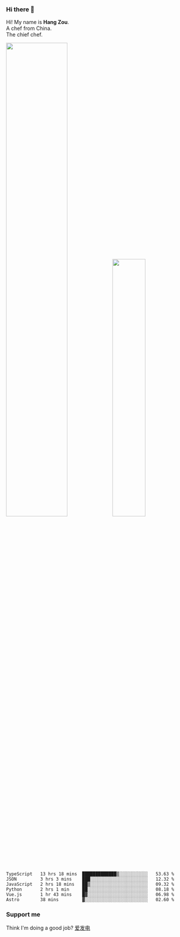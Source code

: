 ### Hi there 👋

Hi! My name is **Hang Zou**.  
A chef from China.  
The chief chef.

<img align="" width="57.5%" src="https://github-readme-stats.vercel.app/api?username=zouhangwithsweet&hide_title=true&hide_border=true&show_icons=true&include_all_commits=true&line_height=21" /><img align="" width="42.4%" src="https://github-readme-stats.vercel.app/api/top-langs/?username=zouhangwithsweet&hide_title=true&hide_border=true&layout=compact" />

<!--START_SECTION:waka-->

```text
TypeScript   13 hrs 18 mins  █████████████▒░░░░░░░░░░░   53.63 %
JSON         3 hrs 3 mins    ███░░░░░░░░░░░░░░░░░░░░░░   12.32 %
JavaScript   2 hrs 18 mins   ██▒░░░░░░░░░░░░░░░░░░░░░░   09.32 %
Python       2 hrs 1 min     ██░░░░░░░░░░░░░░░░░░░░░░░   08.18 %
Vue.js       1 hr 43 mins    █▓░░░░░░░░░░░░░░░░░░░░░░░   06.98 %
Astro        38 mins         ▓░░░░░░░░░░░░░░░░░░░░░░░░   02.60 %
```

<!--END_SECTION:waka-->

### Support me

Think I'm doing a good job? [爱发电](https://afdian.net/@zouhangsweet)
